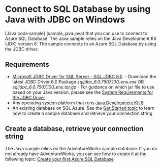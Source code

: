 # Connect to SQL Database by using Java with JDBC on Windows

[Java code sample] (sample_java.java) that you can use to connect to Azure SQL Database. The Java sample relies on the Java Development Kit (JDK) version 8. The sample connects to an Azure SQL Database by using the JDBC driver.


## Requirements


- [Microsoft JDBC Driver for SQL Server - SQL JDBC 6.0](http://www.microsoft.com/download/details.aspx?displaylang=en&id=11774).
      - Download the latest JDBC Driver 6.0 Package *sqljdbc_6.0.7507.100_enu.exe* OR *sqljdbc_6.0.7507.100_enu.tar.gz*
      - For guidance on which jar file to use based on your Java version, please see the [System Requirements for the JDBC Driver](https://msdn.microsoft.com/en-us/library/ms378422(v=sql.110).aspx)
- Any operating system platform that runs [Java Development Kit 8](http://www.oracle.com/technetwork/java/javase/downloads/jdk8-downloads-2133151.html).
- An existing database on SQL Azure. See the [Get Started topic](http://azure.microsoft.com/documentation/articles/sql-database-get-started/) to learn how to create a sample database and retrieve your connection string.


## Create a database, retrieve your connection string

The Java sample relies on the AdventureWorks sample database. If you do not already have AdventureWorks, you can see how to create it at the following topic: [Create your first Azure SQL Database](http://azure.microsoft.com/documentation/articles/sql-database-get-started/)
